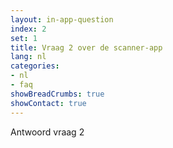 ```yaml
---
layout: in-app-question
index: 2
set: 1
title: Vraag 2 over de scanner-app
lang: nl
categories:
- nl
- faq
showBreadCrumbs: true
showContact: true
---
```

Antwoord vraag 2
